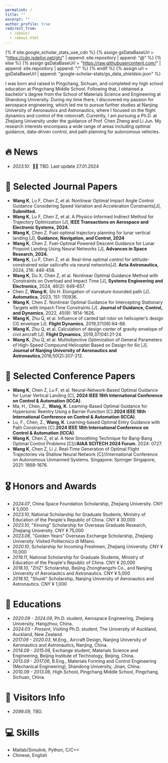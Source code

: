 ```yaml
---
permalink: /
title: ""
excerpt: ""
author_profile: true
redirect_from: 
  - /about/
  - /about.html
---
```


{% if site.google_scholar_stats_use_cdn %}
{% assign gsDataBaseUrl = "https://cdn.jsdelivr.net/gh/" | append: site.repository | append: "@" %}
{% else %}
{% assign gsDataBaseUrl = "https://raw.githubusercontent.com/" | append: site.repository | append: "/" %}
{% endif %}
{% assign url = gsDataBaseUrl | append: "google-scholar-stats/gs_data_shieldsio.json" %}

<span class='anchor' id='about-me'></span>
I was born and raised in Pingchang, Sichuan, and completed my high school education at Pingchang Middle School. Following that, I obtained a bachelor's degree from the School of Materials Science and Engineering at Shandong University. During my time there, I discovered my passion for aerospace engineering, which led me to pursue further studies at Nanjing University of Aeronautics and Astronautics, where I focused on the flight dynamics and control of the rotorcraft. Currently, I am pursuing a Ph.D. at Zhejiang University under the guidance of Prof. Chen Zheng and Li Jun. My research interests encompass a wide range of areas including optimal guidance, data-driven control, and path planning for autonomous vehicles. 

# 🔥 News
- *2023.10*: &nbsp;🎉🎉 TBD.  Last update 27.01.2024

# 📝 Selected Journal Papers
- **Wang K**, Lu F, Chen Z, et al. Nonlinear Optimal Impact Angle Control Guidance Considering Speed Variation and Acceleration Constraints[J], **Submitted.** 
- **Wang K**, Lu F, Chen Z, et al. A Physics-Informed Indirect Method for Trajectory Optimization [J], **IEEE Transactions on Aerospace and Electronic Systems, 2024.** 
- **Wang K**, Chen Z. Fuel-optimal trajectory planning for lunar vertical landing [J], **Guidance, Navigation, and Control, 2024**
- **Wang K**, Chen Z. Fuel-Optimal Powered Descent Guidance for Lunar Pinpoint Landing Using Neural Networks [J], **Advances in Space Research, 2024.**
- **Wang K**, Lu F, Chen Z, et al. Real-time optimal control for attitude-constrained solar sailcrafts via neural networks[J]. **Acta Astronautica**, 2024, 216: 446-458.
- **Wang K**, Du X, Chen Z, et al. Nonlinear Optimal Guidance Method with Constraints on Overload and Impact Time [J], **Systems Engineering and Electronics**, 2024, 46(2): 649-657.
- Chen Z, **Wang K**, Shi H. Elongation of curvature-bounded path [J]. **Automatica**, 2023, 151: 110936.
- **Wang K**, Chen Z. Nonlinear Optimal Guidance for Intercepting Stationary Targets with Impact-Time Constraints [J]. **Journal of Guidance, Control, and Dynamics**, 2022, 45(9): 1614-1626.
- **Wang K**, Zhu Q, et al. Influence of canted tail rotor on helicopter’s design CG envelope [J]. **Flight Dynamics**, 2019,37(06):84-88. 
- **Wang K**, Zhu Q, et al. Calculation of design center of gravity envelope of civil aircraft [J]. **Flight Dynamics**, 2019,37(04):21-24.
- **Wang K**, Zhu Q, et al. Multiobjective Optimization of General Parameters of High-Speed Compound Helicopter Based on Design for 6σ [J]. **Journal of Nanjing University of Aeronautics and Astronautics**,2018,50(2):207-212. 

# 📝 Selected Conference Papers
- **Wang K**, Chen Z, Lu F, et al. Neural-Network-Based Optimal Guidance for Lunar Vertical Landing [C], **2024 IEEE 18th International Conference on Control & Automation (ICCA)**.
- Ma, H., Chen, Z., **Wang, K**. Learning-Based Optimal Guidance for Hypersonic Reentry Using a Barrier Function [C].**2024 IEEE 18th International Conference on Control & Automation (ICCA)**.
- Lu, F., Chen, Z., **Wang, K**. Learning-based Optimal Entry Guidance with Path Constraints [C].**2024 IEEE 18th International Conference on Control & Automation (ICCA)**.
- **Wang K**, Chen Z, et al. A New Smoothing Technique for Bang-Bang Optimal Control Problems [C]//**AIAA SCITECH 2024 Forum**. 2024: 0727. 
- **Wang K**, Chen Z, Li J. Real-Time Generation of Optimal Flight Trajectories via Shallow Neural Network [C]//International Conference on Autonomous Unmanned Systems. Singapore: Springer Singapore, 2021: 1668-1676.

# 🎖 Honors and Awards
- *2024.07*, China Space Foundation Scholarship, Zhejiang University. CNY ¥ 5,000
- *2023.10*, National Scholarship for Graduate Students, Ministry of Education of the People's Republic of China. CNY ¥ 30,000
- *2023.10*, "Xinxing" Scholarship for Overseas Graduate Research, Zhejiang University. CNY ¥ 75,000
- *2023.06*, "Golden Years" Overseas Exchange Scholarship, Zhejiang University. Visited Politecnico di Milano.
- *2020.10*, Scholarship for Incoming Freshmen, Zhejiang University. CNY ¥ 10,000
- *2019.11*, National Scholarship for Graduate Students, Ministry of Education of the People's Republic of China. CNY ¥ 20,000
- *2018.10*, "ZHZ" Scholarship, Beijing Zhonghangzhi Co., and Nanjing University of Aeronautics and Astronautics. CNY ¥ 5,000
- *2018.10*, "Shuidi" Scholarship, Nanjing University of Aeronautics and Astronautics. CNY ¥ 1,000

# 📖 Educations
- *2020.09 - 2024.09*, Ph.D. student, Aerospace Engineering, Zhejiang University, Hangzhou, China.
- *2024.03 - Present*, Visiting Ph.D. student, The University of Auckland, Auckland, New Zealand. 
- *2017.09 - 2020.03*, M.Eng., Aircraft Design, Nanjing University of Aeronautics and Astronautics, Nanjing, China.
- *2014.09 - 2015.06*, Exchange student, Materials Science and Engineering, Beijing Institute of Technology, Beijing, China.
- *2013.09 - 2017.06*, B.Eng., Materials Forming and Control Engineering (Mechanical Engineering), Shandong University, Jinan, China.
- *2010.09 - 2013.06*, High School, Pingchang Middle School, Pingchang, Sichuan, China.
  
# 💬 Visitors Info
- *2099.09*, TBD. <script type="text/javascript" src="//rf.revolvermaps.com/0/0/8.js?i=5ib8qyqckov&amp;m=0&amp;c=ff0000&amp;cr1=ffffff&amp;f=arial&amp;l=33" async="async"></script>

# 💻 Skills
- Matlab/Simulink, Python, C/C++
- Chinese, English
